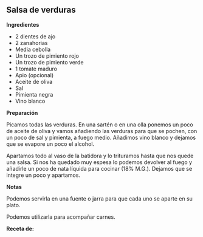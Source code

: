 ## Salsa de verduras

**Ingredientes**

- 2 dientes de ajo
- 2 zanahorias
- Media cebolla
- Un trozo de pimiento rojo
- Un trozo de pimiento verde
- 1 tomate maduro
- Apio (opcional)
- Aceite de oliva
- Sal
- Pimienta negra
- Vino blanco

**Preparación**

Picamos todas las verduras. En una sartén o en una olla ponemos un poco de aceite de oliva y vamos añadiendo las verduras para que se pochen, con un poco de sal y pimienta, a fuego medio.
Añadimos vino blanco y dejamos que se evapore un poco el alcohol.

Apartamos todo al vaso de la batidora y lo trituramos hasta que nos quede una salsa. Si nos ha quedado muy espesa lo podemos devolver al fuego y añadirle un poco de nata líquida para cocinar (18% M.G.). Dejamos que se integre un poco y apartamos.

**Notas**

Podemos servirla en una fuente o jarra para que cada uno se aparte en su plato.

Podemos utilizarla para acompañar carnes.

**Receta de:** 